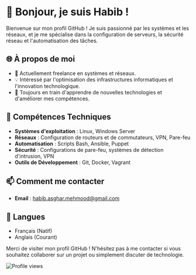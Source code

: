 # 👋 Bonjour, je suis Habib !

Bienvenue sur mon profil GitHub ! Je suis passionné par les systèmes et les réseaux, et je me spécialise dans la configuration de serveurs, la sécurité réseau et l'automatisation des tâches. 

## 🌐 À propos de moi

- 💼 Actuellement freelance en systèmes et réseaux.
- 💡 Intéressé par l'optimisation des infrastructures informatiques et l'innovation technologique.
- 🌱 Toujours en train d'apprendre de nouvelles technologies et d'améliorer mes compétences.

## 🚀 Compétences Techniques

- **Systèmes d'exploitation** : Linux, Windows Server
- **Réseaux** : Configuration de routeurs et de commutateurs, VPN, Pare-feu
- **Automatisation** : Scripts Bash, Ansible, Puppet
- **Sécurité** : Configurations de pare-feu, systèmes de détection d'intrusion, VPN
- **Outils de Développement** : Git, Docker, Vagrant

## 📫 Comment me contacter

- **Email** : [habib.asghar.mehmood@gmail.com](mailto:habib.asghar.mehmood@gmail.com)

## 💬 Langues

- Français (Natif)
- Anglais (Courant)

Merci de visiter mon profil GitHub ! N'hésitez pas à me contacter si vous souhaitez collaborer sur un projet ou simplement discuter de technologie.

![Profile views](https://gpvc.arturio.dev/HabibAsgharM)
